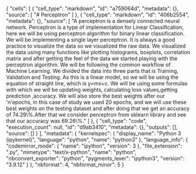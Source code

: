 {
 "cells": [
  {
   "cell_type": "markdown",
   "id": "a759064d",
   "metadata": {},
   "source": [
    "# Perceptron"
   ]
  },
  {
   "cell_type": "markdown",
   "id": "406b2554",
   "metadata": {},
   "source": [
    "A perceptron is a densely connected neural network. Perceptron is a type of implementation for Linear Classification, here we will be using perceptron algorithm for binary linear classification. We will be implementing a single layer perceptron. It is always a good practice to visualize the data so we visualized the raw data. We visualized the data using many functions like plotting histograms, boxplots, correlation matrix and after getting the feel of the data we started playing with the perceptron algorithm. We will be following the common workflow of Machine Learning. We divided the data into three parts that is Training, Validation and Testing. As this is a linear model, so we will be using the equation of straight line, which is y=mx+c. We will be using some formulas with which we will be updating weights, calculating loss values,getting prediction ,accuracy. We will also store the best weights after our 'n'epochs, in this case of study we used 20 epochs, and we will use these best weights on the testing dataset and after doing that we get an accuracy of 74.29\\%.After that we consider perceptron from sklearn library and see that our accuracy was 69.26\\%."
   ]
  },
  {
   "cell_type": "code",
   "execution_count": null,
   "id": "d9ab3410",
   "metadata": {},
   "outputs": [],
   "source": []
  }
 ],
 "metadata": {
  "kernelspec": {
   "display_name": "Python 3 (ipykernel)",
   "language": "python",
   "name": "python3"
  },
  "language_info": {
   "codemirror_mode": {
    "name": "ipython",
    "version": 3
   },
   "file_extension": ".py",
   "mimetype": "text/x-python",
   "name": "python",
   "nbconvert_exporter": "python",
   "pygments_lexer": "ipython3",
   "version": "3.9.12"
  }
 },
 "nbformat": 4,
 "nbformat_minor": 5
}
